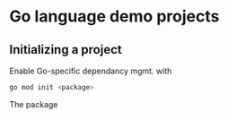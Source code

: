 Go language demo projects
======

## Initializing a project

Enable Go-specific dependancy mgmt. with 
```bash
go mod init <package>
```

The package